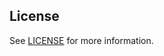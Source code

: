 ## License

See [LICENSE](https://github.com/phatjng/ensure/blob/main/LICENSE) for more information.

